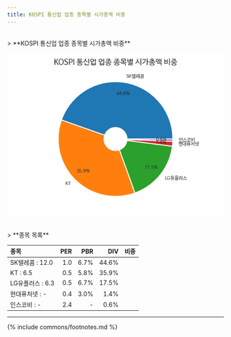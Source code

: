 ```yaml
---
title: KOSPI 통신업 업종 종목별 시가총액 비중
---
```

<br>
> **KOSPI 통신업 업종 종목별 시가총액 비중<a id="pie"></a>**

![KOSPI 통신업 업종 종목별 시가총액 비중](images/kospi_업종_통신업_종목.png)

<br>
> **종목 목록<a id="list"></a>**

| **종목** | **PER** | **PBR** | **DIV** | **비중** |
| :------- | ------: | ------: | ------: | -------: |
| SK텔레콤 : 12.0 | 1.0 | 6.7% | 44.6% |
| KT : 6.5 | 0.5 | 5.8% | 35.9% |
| LG유플러스 : 6.3 | 0.5 | 6.7% | 17.5% |
| 현대퓨처넷 : - | 0.4 | 3.0% | 1.4% |
| 인스코비 : - | 2.4 | - | 0.6% |

---
{% include commons/footnotes.md %}